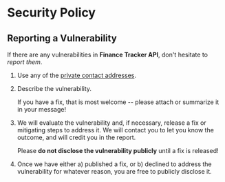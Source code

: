 # Security Policy

## Reporting a Vulnerability

If there are any vulnerabilities in **Finance Tracker API**, don't hesitate to _report them_.

1. Use any of the [private contact addresses](https://github.com/fax-app/fax_app#support).
2. Describe the vulnerability.

   If you have a fix, that is most welcome -- please attach or summarize it in your message!

3. We will evaluate the vulnerability and, if necessary, release a fix or mitigating steps to address it. We will contact you to let you know the outcome, and will credit you in the report.

   Please **do not disclose the vulnerability publicly** until a fix is released!

4. Once we have either a) published a fix, or b) declined to address the vulnerability for whatever reason, you are free to publicly disclose it.

